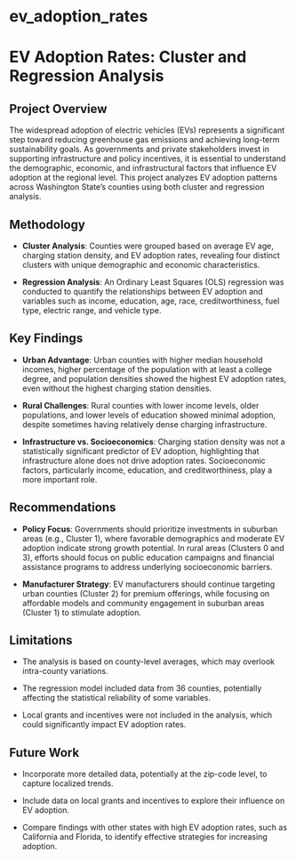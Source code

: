 # ev_adoption_rates

# EV Adoption Rates: Cluster and Regression Analysis

## Project Overview

The widespread adoption of electric vehicles (EVs) represents a significant step toward reducing greenhouse gas emissions and achieving long-term sustainability goals. As governments and private stakeholders invest in supporting infrastructure and policy incentives, it is essential to understand the demographic, economic, and infrastructural factors that influence EV adoption at the regional level. This project analyzes EV adoption patterns across Washington State’s counties using both cluster and regression analysis.
 
## Methodology

* **Cluster Analysis**: Counties were grouped based on average EV age, charging station density, and EV adoption rates, revealing four distinct clusters with unique demographic and economic characteristics.

* **Regression Analysis**: An Ordinary Least Squares (OLS) regression was conducted to quantify the relationships between EV adoption and variables such as income, education, age, race, creditworthiness, fuel type, electric range, and vehicle type.

## Key Findings

* **Urban Advantage**: Urban counties with higher median household incomes, higher percentage of the population with at least a college degree, and population densities showed the highest EV adoption rates, even without the highest charging station densities.

* **Rural Challenges**: Rural counties with lower income levels, older populations, and lower levels of education showed minimal adoption, despite sometimes having relatively dense charging infrastructure.

* **Infrastructure vs. Socioeconomics**: Charging station density was not a statistically significant predictor of EV adoption, highlighting that infrastructure alone does not drive adoption rates. Socioeconomic factors, particularly income, education, and creditworthiness, play a more important role.

## Recommendations

* **Policy Focus**: Governments should prioritize investments in suburban areas (e.g., Cluster 1), where favorable demographics and moderate EV adoption indicate strong growth potential. In rural areas (Clusters 0 and 3), efforts should focus on public education campaigns and financial assistance programs to address underlying socioeconomic barriers.

* **Manufacturer Strategy**: EV manufacturers should continue targeting urban counties (Cluster 2) for premium offerings, while focusing on affordable models and community engagement in suburban areas (Cluster 1) to stimulate adoption.

## Limitations

* The analysis is based on county-level averages, which may overlook intra-county variations.

* The regression model included data from 36 counties, potentially affecting the statistical reliability of some variables.

* Local grants and incentives were not included in the analysis, which could significantly impact EV adoption rates.

## Future Work

* Incorporate more detailed data, potentially at the zip-code level, to capture localized trends.

* Include data on local grants and incentives to explore their influence on EV adoption.

* Compare findings with other states with high EV adoption rates, such as California and Florida, to identify effective strategies for increasing adoption.

